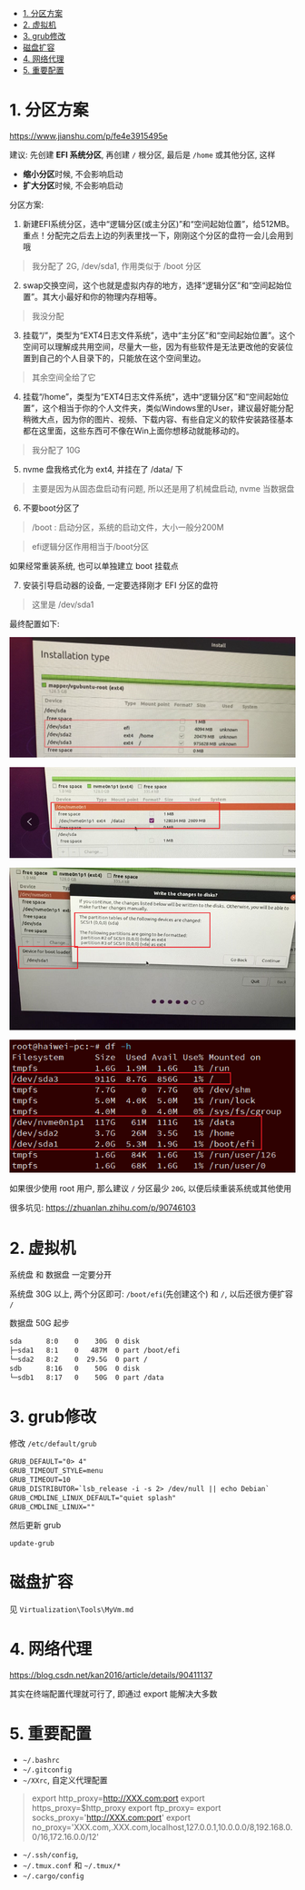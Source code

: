 
<!-- @import "[TOC]" {cmd="toc" depthFrom=1 depthTo=6 orderedList=false} -->

<!-- code_chunk_output -->

- [1. 分区方案](#1-分区方案)
- [2. 虚拟机](#2-虚拟机)
- [3. grub修改](#3-grub修改)
- [磁盘扩容](#磁盘扩容)
- [4. 网络代理](#4-网络代理)
- [5. 重要配置](#5-重要配置)

<!-- /code_chunk_output -->

# 1. 分区方案

https://www.jianshu.com/p/fe4e3915495e

建议: 先创建 **EFI 系统分区**, 再创建 `/` 根分区, 最后是 `/home` 或其他分区, 这样

* **缩小分区**时候, 不会影响启动
* **扩大分区**时候, 不会影响启动

分区方案:

1. 新建EFI系统分区，选中“逻辑分区(或主分区)”和“空间起始位置”，给512MB。重点！分配完之后去上边的列表里找一下，刚刚这个分区的盘符一会儿会用到哦

> 我分配了 2G, /dev/sda1, 作用类似于 /boot 分区

2. swap交换空间，这个也就是虚拟内存的地方，选择“逻辑分区”和“空间起始位置”。其大小最好和你的物理内存相等。

> 我没分配

3. 挂载“/”，类型为“EXT4日志文件系统”，选中“主分区”和“空间起始位置”。这个空间可以理解成共用空间，尽量大一些，因为有些软件是无法更改他的安装位置到自己的个人目录下的，只能放在这个空间里边。

> 其余空间全给了它

4. 挂载“/home”，类型为“EXT4日志文件系统”，选中“逻辑分区”和“空间起始位置”，这个相当于你的个人文件夹，类似Windows里的User，建议最好能分配稍微大点，因为你的图片、视频、下载内容、有些自定义的软件安装路径基本都在这里面，这些东西可不像在Win上面你想移动就能移动的。

> 我分配了 10G

5. nvme 盘我格式化为 ext4, 并挂在了 /data/ 下

> 主要是因为从固态盘启动有问题, 所以还是用了机械盘启动, nvme 当数据盘

6. 不要boot分区了

> /boot : 启动分区，系统的启动文件，大小一般分200M

> efi逻辑分区作用相当于/boot分区

如果经常重装系统, 也可以单独建立 boot 挂载点

7. 安装引导启动器的设备, 一定要选择刚才 EFI 分区的盘符

> 这里是 /dev/sda1

最终配置如下:

![2021-08-12-12-44-06.png](./images/2021-08-12-12-44-06.png)

![2021-08-12-12-45-58.png](./images/2021-08-12-12-45-58.png)

![2021-08-12-12-46-59.png](./images/2021-08-12-12-46-59.png)

![2021-08-12-13-06-45.png](./images/2021-08-12-13-06-45.png)

如果很少使用 root 用户, 那么建议 `/` 分区最少 `20G`, 以便后续重装系统或其他使用

很多坑见: https://zhuanlan.zhihu.com/p/90746103

# 2. 虚拟机

系统盘 和 数据盘 一定要分开

系统盘 30G 以上, 两个分区即可: `/boot/efi`(先创建这个) 和 `/`, 以后还很方便扩容 `/`

数据盘 50G 起步

```
sda      8:0    0    30G  0 disk
├─sda1   8:1    0   487M  0 part /boot/efi
└─sda2   8:2    0  29.5G  0 part /
sdb      8:16   0    50G  0 disk
└─sdb1   8:17   0    50G  0 part /data
```

# 3. grub修改

修改 `/etc/default/grub`

```
GRUB_DEFAULT="0> 4"
GRUB_TIMEOUT_STYLE=menu
GRUB_TIMEOUT=10
GRUB_DISTRIBUTOR=`lsb_release -i -s 2> /dev/null || echo Debian`
GRUB_CMDLINE_LINUX_DEFAULT="quiet splash"
GRUB_CMDLINE_LINUX=""
```

然后更新 grub

```
update-grub
```

# 磁盘扩容

见 `Virtualization\Tools\MyVm.md`

# 4. 网络代理

https://blog.csdn.net/kan2016/article/details/90411137

其实在终端配置代理就可行了, 即通过 export 能解决大多数



# 5. 重要配置

* `~/.bashrc`
* `~/.gitconfig`
* `~/XXrc`, 自定义代理配置

>export http_proxy=http://XXX.com:port
>export https_proxy=$http_proxy
>export ftp_proxy=
>export socks_proxy='http://XXX.com:port'
>export no_proxy='XXX.com,.XXX.com,localhost,127.0.0.1,10.0.0.0/8,192.168.0.0/16,172.16.0.0/12'

* `~/.ssh/config`, 
* `~/.tmux.conf` 和 `~/.tmux/*`
* `~/.cargo/config` 